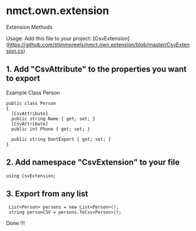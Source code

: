 # nmct.own.extension
Extension Methods


Usage:
Add this file to your project: [CsvExtension] (https://github.com/stijnmoreels/nmct.own.extension/blob/master/CsvExtension.cs)

## 1. Add "CsvAttribute" to the properties you want to export
Example Class Person
```
public class Person
{
  [CsvAttribute]
  public string Name { get; set; }
  [CsvAttribute]
  public int Phone { get; set; }

  public string DontExport { get; set; }
}
```

## 2. Add namespace "CsvExtension" to your file
```
using CsvExtension;
```

## 3. Export from any list
```
 List<Person> persons = new List<Person>();
 string personCSV = persons.ToCsv<Person>();
```

Done !!!
